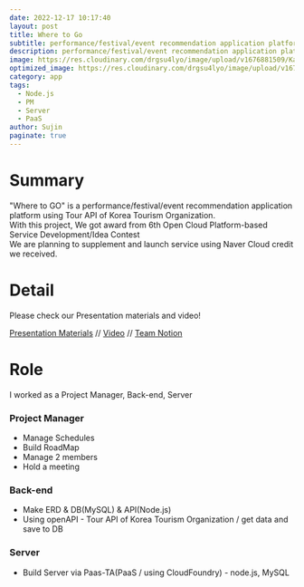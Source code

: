 ```yaml
---
date: 2022-12-17 10:17:40
layout: post
title: Where to Go
subtitle: performance/festival/event recommendation application platform
description: performance/festival/event recommendation application platform
image: https://res.cloudinary.com/drgsu4lyo/image/upload/v1676881509/KakaoTalk_20230220_172324573_kyieyx.jpg
optimized_image: https://res.cloudinary.com/drgsu4lyo/image/upload/v1676881509/KakaoTalk_20230220_172324573_kyieyx.jpg
category: app
tags:
  - Node.js
  - PM
  - Server
  - PaaS
author: Sujin
paginate: true
---
```

<h1>Summary</h1>
"Where to GO" is a performance/festival/event recommendation application platform using Tour API of Korea Tourism Organization.
<br/>
With this project, We got award from <a hrep = "http://paas-ta.co.kr/awardList_2022.jsp">6th Open Cloud Platform-based Service Development/Idea Contest</a><br/>
We are planning to supplement and launch service using Naver Cloud credit we received.

<h1>Detail</h1>
Please check our Presentation materials and video! <br/>

[Presentation Materials](https://drive.google.com/file/d/1EEUA896OdkQlWKVBl4lcozlyJMSzsAvD/view?usp=sharing) //
[Video](https://drive.google.com/file/d/1zLXe8fM5hjbfqxhH_-bge6xsEwu9imGP/view?usp=sharing) //
[Team Notion](https://waterjin.notion.site/5aa5b81cc1fe49fc9b1560469343c595)

<h1>Role</h1>
I worked as a Project Manager, Back-end, Server

<h3>Project Manager</h3>
<ul>
  <li>Manage Schedules</li>
  <li>Build RoadMap</li>
  <li>Manage 2 members</li>
  <li>Hold a meeting</li>
</ul>

<h3>Back-end</h3>
<ul>
  <li>Make ERD & DB(MySQL) & API(Node.js)</li>
  <li>Using openAPI - Tour API of Korea Tourism Organization / get data and save to DB</li>
</ul>

<h3>Server</h3>
<ul>
  <li>Build Server via Paas-TA(PaaS / using CloudFoundry) - node.js, MySQL</li>
</ul>
